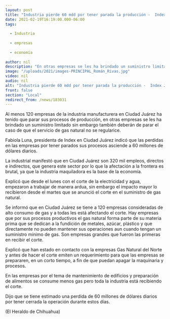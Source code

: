 ```yaml
---
layout: post
title: "Industria pierde 60 mdd por tener parada la producción -  Index Juárez"
date: 2021-02-19T16:19:00.000-06:00
tags:
  
  - Industria
  
  - empresas
  
  - economía
  
author: nil
description: "En otras empresas se les ha brindado un suministro limitado sin embargo también deberán de parar"
image: "/uploads/2021/images-PRINCIPAL_Román_Rivas.jpg"
video: nil
audio: nil
alt: "Industria pierde 60 mdd por tener parada la producción -  Index Juárez"
front: false
section: "Local"
redirect_from: /news/183031
---
```


Al menos 120 empresas de la industria manufacturera en Ciudad Juárez ha tenido que parar sus procesos de producción, en otras empresas se les ha brindado un suministro limitado sin embargo también deberán de parar el caso de que el servicio de gas natural no se regularice.

Fabiola Luna, presidenta de Index en Ciudad Juárez indicó que las perdidas en las empresas por tener parados sus procesos asciende a 60 millones de dólares diarios.

La industrial manifestó que en Ciudad Juárez son 320 mil empleos, directos e indirectos, que genera este sector por lo que la afectación a la frontera es brutal, ya que la industria maquiladora es la base de la economía.

Explicó que desde el lunes con el corte de la electricidad y agua, empezaron a trabajar de manera ardua, sin embargo el impacto mayor lo recibieron desde el martes que se anunció el corte en el suministro de gas natural.

Se informó que en Ciudad Juárez se tiene a 120 empresas consideradas de alto consumo de gas y a todas les está afectando el corte. Hay empresas que por sus procesos productivos el gas natural forma parte de su materia prima que se dedican a la fundición de metales, azúcar, plástico y que directamente no pueden mantener sus operaciones aun cuando tengan un suministro mínimo de gas. Son empresas grandes que fueron las primeras en recibir el corte.

Explicó que han estado en contacto con la empresas Gas Natural del Norte y antes de hacer el corte emiten un requerimiento para que las empresas se prepararen, en un corto tiempo, a fin de que puedan apagar la maquinaria y procesos.

En las empresas por el tema de mantenimiento de edificios y preparación de alimentos se consume menos gas pero toda la industria está recibiendo el corte.

Dijo que se tiene estimado una perdida de 60 millones de dólares diarios por tener cerrada la operación durante estos días.

(El Heraldo de Chihuahua)